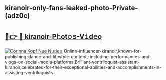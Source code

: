## kiranoir-only-fans​-leaked-photo​-Private-(adz0c)


# <h2><a href="https://mediaupload.pro?title=kiranoir&ref=git">🔗👉 🔴 kiranoir-P𝚑ot𝚘𝚜-V𝚒d𝚎o</a></h2>

[![Corinna Kopf Nue Nu𝚍e𝚜](https://i.imgur.com/0qMVB7G.gif)](https://mediaupload.pro?title=kiranoir&ref=git)
Online-influencer-kiranoir,known-for-publishing-dance-and-lifestyle-content,-including-performances-and-vlogs-on-social-media-platforms.Brilliant-ventriloquist-assistant-kiranoir,celebrated-for-their-exceptional-abilities-and-accomplishments-in-assisting-ventriloquists.  